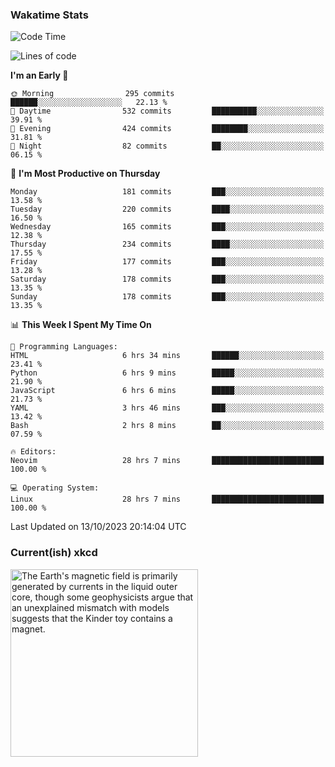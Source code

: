 ### Wakatime Stats
<!--START_SECTION:waka-->
![Code Time](http://img.shields.io/badge/Code%20Time-2%2C021%20hrs%2027%20mins-blue)

![Lines of code](https://img.shields.io/badge/From%20Hello%20World%20I%27ve%20Written-799.4%20thousand%20lines%20of%20code-blue)

**I'm an Early 🐤** 

```text
🌞 Morning                295 commits         ██████░░░░░░░░░░░░░░░░░░░   22.13 % 
🌆 Daytime                532 commits         ██████████░░░░░░░░░░░░░░░   39.91 % 
🌃 Evening                424 commits         ████████░░░░░░░░░░░░░░░░░   31.81 % 
🌙 Night                  82 commits          ██░░░░░░░░░░░░░░░░░░░░░░░   06.15 % 
```
📅 **I'm Most Productive on Thursday** 

```text
Monday                   181 commits         ███░░░░░░░░░░░░░░░░░░░░░░   13.58 % 
Tuesday                  220 commits         ████░░░░░░░░░░░░░░░░░░░░░   16.50 % 
Wednesday                165 commits         ███░░░░░░░░░░░░░░░░░░░░░░   12.38 % 
Thursday                 234 commits         ████░░░░░░░░░░░░░░░░░░░░░   17.55 % 
Friday                   177 commits         ███░░░░░░░░░░░░░░░░░░░░░░   13.28 % 
Saturday                 178 commits         ███░░░░░░░░░░░░░░░░░░░░░░   13.35 % 
Sunday                   178 commits         ███░░░░░░░░░░░░░░░░░░░░░░   13.35 % 
```


📊 **This Week I Spent My Time On** 

```text
💬 Programming Languages: 
HTML                     6 hrs 34 mins       ██████░░░░░░░░░░░░░░░░░░░   23.41 % 
Python                   6 hrs 9 mins        █████░░░░░░░░░░░░░░░░░░░░   21.90 % 
JavaScript               6 hrs 6 mins        █████░░░░░░░░░░░░░░░░░░░░   21.73 % 
YAML                     3 hrs 46 mins       ███░░░░░░░░░░░░░░░░░░░░░░   13.42 % 
Bash                     2 hrs 8 mins        ██░░░░░░░░░░░░░░░░░░░░░░░   07.59 % 

🔥 Editors: 
Neovim                   28 hrs 7 mins       █████████████████████████   100.00 % 

💻 Operating System: 
Linux                    28 hrs 7 mins       █████████████████████████   100.00 % 
```


 Last Updated on 13/10/2023 20:14:04 UTC
<!--END_SECTION:waka-->

### Current(ish) xkcd
<a id="xkcd-a" title="The Earth's magnetic field is primarily generated by currents in the liquid outer core, though some geophysicists argue that an unexplained mismatch with models suggests that the Kinder toy contains a magnet." href="https://www.xkcd.com" target="_blank">
        <img align="center" id="xkcd-img" src="https://imgs.xkcd.com/comics/earth_layers.png" alt="The Earth's magnetic field is primarily generated by currents in the liquid outer core, though some geophysicists argue that an unexplained mismatch with models suggests that the Kinder toy contains a magnet." height=300 />
</a>
